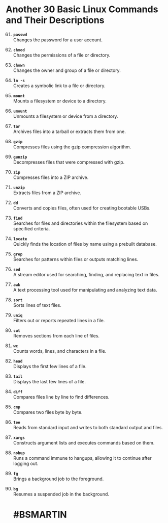 # Another 30 Basic Linux Commands and Their Descriptions
61. **`passwd`**  
    Changes the password for a user account.

62. **`chmod`**  
    Changes the permissions of a file or directory.

63. **`chown`**  
    Changes the owner and group of a file or directory.

64. **`ln -s`**  
    Creates a symbolic link to a file or directory.

65. **`mount`**  
    Mounts a filesystem or device to a directory.

66. **`umount`**  
    Unmounts a filesystem or device from a directory.

67. **`tar`**  
    Archives files into a tarball or extracts them from one.

68. **`gzip`**  
    Compresses files using the gzip compression algorithm.

69. **`gunzip`**  
    Decompresses files that were compressed with gzip.

70. **`zip`**  
    Compresses files into a ZIP archive.

71. **`unzip`**  
    Extracts files from a ZIP archive.

72. **`dd`**  
    Converts and copies files, often used for creating bootable USBs.

73. **`find`**  
    Searches for files and directories within the filesystem based on specified criteria.

74. **`locate`**  
    Quickly finds the location of files by name using a prebuilt database.

75. **`grep`**  
    Searches for patterns within files or outputs matching lines.

76. **`sed`**  
    A stream editor used for searching, finding, and replacing text in files.

77. **`awk`**  
    A text processing tool used for manipulating and analyzing text data.

78. **`sort`**  
    Sorts lines of text files.

79. **`uniq`**  
    Filters out or reports repeated lines in a file.

80. **`cut`**  
    Removes sections from each line of files.

81. **`wc`**  
    Counts words, lines, and characters in a file.

82. **`head`**  
    Displays the first few lines of a file.

83. **`tail`**  
    Displays the last few lines of a file.

84. **`diff`**  
    Compares files line by line to find differences.

85. **`cmp`**  
    Compares two files byte by byte.

86. **`tee`**  
    Reads from standard input and writes to both standard output and files.

87. **`xargs`**  
    Constructs argument lists and executes commands based on them.

88. **`nohup`**  
    Runs a command immune to hangups, allowing it to continue after logging out.

89. **`fg`**  
    Brings a background job to the foreground.

90. **`bg`**  
    Resumes a suspended job in the background.
    # #BSMARTIN

